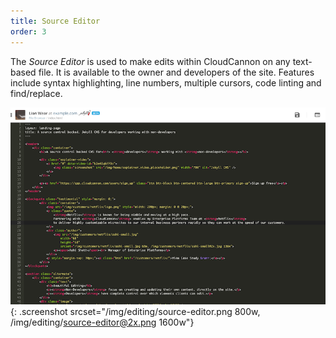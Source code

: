 ```yaml
---
title: Source Editor
order: 3
---
```


The *Source Editor* is used to make edits within CloudCannon on any text-based file. It is available to the owner and developers of the site.
Features include syntax highlighting, line numbers, multiple cursors, code linting and find/replace.

![Source Editor](/img/editing/source-editor.png){: .screenshot srcset="/img/editing/source-editor.png 800w, /img/editing/source-editor@2x.png 1600w"}
